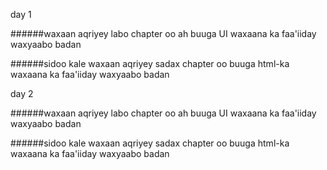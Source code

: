 day 1

######waxaan aqriyey labo chapter oo ah buuga UI waxaana ka faa'iiday waxyaabo badan

######sidoo kale waxaan aqriyey sadax chapter oo buuga html-ka waxaana ka faa'iiday waxyaabo badan



day 2   

######waxaan aqriyey labo chapter oo ah buuga UI waxaana ka faa'iiday waxyaabo badan

######sidoo kale waxaan aqriyey sadax chapter oo buuga html-ka waxaana ka faa'iiday waxyaabo badan





